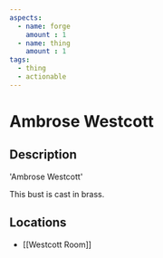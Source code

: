 ```yaml
---
aspects: 
  - name: forge
    amount : 1
  - name: thing
    amount : 1
tags:
  - thing
  - actionable
---
```


# Ambrose Westcott

## Description
'Ambrose Westcott'

This bust is cast in brass.
## Locations
- [[Westcott Room]]